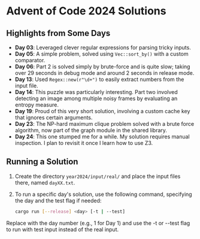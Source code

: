 # Advent of Code 2024 Solutions

## Highlights from Some Days

- **Day 03**: Leveraged clever regular expressions for parsing tricky inputs.
- **Day 05**: A simple problem, solved using `Vec::sort_by()` with a custom comparator.
- **Day 06**: Part 2 is solved simply by brute-force and is quite slow; taking over 29 seconds in debug mode and around 2 seconds in release mode.
- **Day 13**: Used `Regex::new(r"\d+")` to easily extract numbers from the input file.
- **Day 14**: This puzzle was particularly interesting. Part two involved detecting an image among multiple noisy frames by evaluating an entropy measure.
- **Day 19**: Proud of this very short solution, involving a custom cache key that ignores certain arguments.
- **Day 23**: The NP-hard maximum clique problem solved with a brute force algorithm, now part of the graph module in the shared library.
- **Day 24**: This one stumped me for a while. My solution requires manual inspection. I plan to revisit it once I learn how to use Z3.

## Running a Solution

1. Create the directory `year2024/input/real/` and place the input files there, named `dayXX.txt`.
2. To run a specific day's solution, use the following command, specifying the day and the test flag if needed:

    ```bash
    cargo run [--release] <day> [-t | --test]
    ```
Replace <day> with the day number (e.g., 1 for Day 1) and use the -t or --test flag to run with test input instead of the real input.